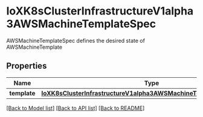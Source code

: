 # IoXK8sClusterInfrastructureV1alpha3AWSMachineTemplateSpec

AWSMachineTemplateSpec defines the desired state of AWSMachineTemplate
## Properties
Name | Type | Description | Notes
------------ | ------------- | ------------- | -------------
**template** | [**IoXK8sClusterInfrastructureV1alpha3AWSMachineTemplateSpecTemplate**](IoXK8sClusterInfrastructureV1alpha3AWSMachineTemplateSpecTemplate.md) |  | 

[[Back to Model list]](../README.md#documentation-for-models) [[Back to API list]](../README.md#documentation-for-api-endpoints) [[Back to README]](../README.md)


